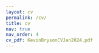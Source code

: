 ```yaml
---
layout: cv
permalink: /cv/
title: cv
nav: true
nav_order: 4
cv_pdf: KevinBrysonCVJan2024.pdf
---
```

